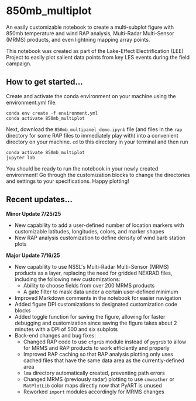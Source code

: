 # 850mb_multiplot
An easily customizable notebook to create a multi-subplot figure with 850mb temperature and wind RAP analysis, Multi-Radar Multi-Sensor (MRMS) products, and even lightning mapping array points.

This notebook was created as part of the Lake-Effect Electrification (LEE) Project to easily plot salient data points from key LES events during the field campaign.

## How to get started...
Create and activate the conda environment on your machine using the environment.yml file.
```
conda env create -f environment.yml
conda activate 850mb_multiplot
```
Next, download the `850mb_multipanel_demo.ipynb` file (and files in the `rap` directory for some RAP files to immediately play with) into a convenient directory on your machine. `cd` to this directory in your terminal and then run
```
conda activate 850mb_multiplot
jupyter lab
```
You should be ready to run the notebook in your newly created environment! Go through the customization blocks to change the directories and settings to your specifications. Happy plotting!

## Recent updates...
**Minor Update 7/25/25**
- New capability to add a user-defined number of location markers with customizable latitudes, longitudes, colors, and marker shapes
- New RAP analysis customization to define density of wind barb station plots

**Major Update 7/16/25**
- New capability to use NSSL's Multi-Radar Multi-Sensor (MRMS) products as a layer, replacing the need for gridded NEXRAD files, including the following new customizations:
  - Ability to choose fields from over 200 MRMS products
  - A gate filter to mask data under a certain user-defined minimum
- Improved Markdown comments in the notebook for easier navigation
- Added figure DPI customizations to designated customization code blocks
- Added toggle function for saving the figure, allowing for faster debugging and customization since saving the figure takes about 2 minutes with a DPI of 500 and six subplots
- Back-end changes and bug fixes:
  - Changed RAP code to use `cfgrib` module instead of `pygrib` to allow for MRMS and RAP products to work efficiently and properly
  - Improved RAP caching so that RAP analysis plotting only uses cached files that have the same data area as the currently-defined area
  - `lma` directory automatically created, preventing path errors
  - Changed MRMS (previously radar) plotting to use `cmweather` or `MatPlotLib` color maps directly now that PyART is unused
  - Reworked `import` modules accordingly for MRMS changes

